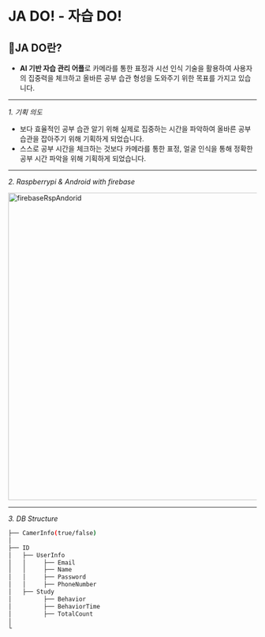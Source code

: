 # JA DO! - 자습 DO! 



## 🍑JA DO란?
- **AI 기반 자습 관리 어플**로 카메라를 통한 표정과 시선 인식 기술을 활용하여 사용자의 집중력을 체크하고
  올바른 공부 습관 형성을 도와주기 위한 목표를 가지고 있습니다.
  
---
*1. 기획 의도*
  - 보다 효율적인 공부 습관 알기 위해 실제로 집중하는 시간을 파악하여 올바른 공부 습관을 잡아주기 위해 기획하게 되었습니다.
  - 스스로 공부 시간을 체크하는 것보다 카메라를 통한 표정, 얼굴 인식을 통해 정확한 공부 시간 파악을 위해 기획하게 되었습니다.

---
*2. Raspberrypi & Android with firebase*

<img width="623" alt="firebaseRspAndorid" src="https://user-images.githubusercontent.com/53086454/120930297-a2911080-c727-11eb-8cc6-bfbe9d96e923.png">

---
*3. DB Structure*
 ``` bash
 ├── CamerInfo(true/false)
 │ 
 ├── ID
 │   ├── UserInfo
 │   │     ├── Email
 │   │     ├── Name
 │   │     ├── Password
 │   │     ├── PhoneNumber
 │   ├── Study
 │         ├── Behavior
 │         ├── BehaviorTime
 │         ├── TotalCount
 │ 
 └ 
```

